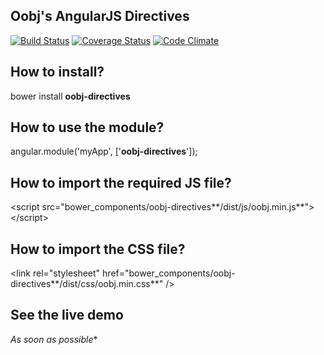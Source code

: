 ## Oobj's AngularJS Directives

[![Build Status](https://travis-ci.org/oobj/oobj-directives.svg)](https://travis-ci.org/oobj/oobj-directives)
[![Coverage Status](https://coveralls.io/repos/oobj/oobj-directives/badge.svg?branch=master&service=github)](https://coveralls.io/github/oobj/oobj-directives?branch=master)
[![Code Climate](https://codeclimate.com/github/oobj/oobj-directives/badges/gpa.svg)](https://codeclimate.com/github/oobj/oobj-directives)

##  How to install?
bower install **oobj-directives**

## How to use the module?
angular.module('myApp', ['**oobj-directives**']);

## How to import the required JS file?
\<script src="bower_components/oobj-directives**/dist/js/oobj.min.js**">\</script>

## How to import the CSS file?
\<link rel="stylesheet" href="bower_components/oobj-directives**/dist/css/oobj.min.css**" />

## See the live demo
*As soon as possible*\*
